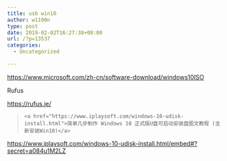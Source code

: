 ```yaml
---
title: usb win10
author: w1100n
type: post
date: 2019-02-02T16:27:38+00:00
url: /?p=13537
categories:
  - Uncategorized

---
```

https://www.microsoft.com/zh-cn/software-download/windows10ISO

Rufus
  
https://rufus.ie/

<blockquote class="wp-embedded-content" data-secret="a084u1M2LZ">
  
    <a href="https://www.iplaysoft.com/windows-10-udisk-install.html">简单几步制作 Windows 10 正式版U盘可启动安装盘图文教程 (全新安装Win10)</a>
  
</blockquote>

https://www.iplaysoft.com/windows-10-udisk-install.html/embed#?secret=a084u1M2LZ
